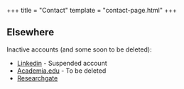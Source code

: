 +++
title = "Contact"
template = "contact-page.html"
+++

## Elsewhere

Inactive accounts (and some soon to be deleted):
- [Linkedin](https://www.linkedin.com/in/andreatitolo/) - Suspended account
- [Academia.edu](https://uniroma.academia.edu/AndreaTitolo) - To be deleted
- [Researchgate](https://www.researchgate.net/profile/Andrea-Titolo)
